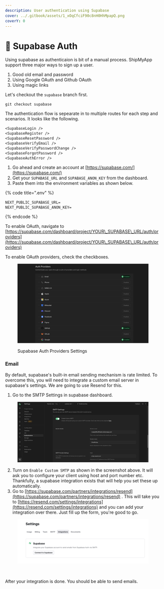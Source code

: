 ```yaml
---
description: User authentication using Supabase
cover: ../.gitbook/assets/1_xOqCfciF90c8nH0HhMpapQ.png
coverY: 0
---
```


# 🔐 Supabase Auth

Using supabase as authenticaion is bit of a manual process. ShipMyApp support three major ways to sign up a user.

1. Good old email and password
2. Using Google OAuth and Github OAuth
3. Using magic links

Let's checkout the `supabase` branch first.

```git
git checkout supabase
```

The authentication flow is sepearate in to multiple routes for each step and scenarios. It looks like the following.

```tsx
<SupabaseLogin />
<SupabaseRegister />
<SupabaseResetPassword />
<SupabaseVerifyEmail />
<SupabaseVerifyPasswordChange />
<SupabaseForgotPassword />
<SupabaseAuthError />
```

1. Go ahead and create an account at [https://supabase.com/](https://supabase.com/)
2. Get your `SUPABASE_URL` and `SUPABASE_ANON_KEY` from the dashboard.
3. Paste them into the environment variables as shown below.

{% code title=".env" %}
```
NEXT_PUBLIC_SUPABASE_URL=
NEXT_PUBLIC_SUPABASE_ANON_KEY=
```
{% endcode %}

To enable OAuth, navigate to [https://supabase.com/dashboard/project/YOUR\_SUPABASE\_URL/auth/providers](https://supabase.com/dashboard/project/YOUR\_SUPABASE\_URL/auth/providers)

To enable OAuth providers, check the checkboxes.

<figure><img src="../.gitbook/assets/image (1) (1).png" alt=""><figcaption><p>Supabase Auth Providers Settings</p></figcaption></figure>

### Email

By default, supabase's built-in email sending mechanism is rate limited. To overcome this, you will need to integrate a custom email server in supabase's settings. We are going to use Resend for this.

1. Go to the SMTP Settings in supabase dashboard.

<figure><img src="../.gitbook/assets/image (17).png" alt=""><figcaption></figcaption></figure>

2. Turn on `Enable Custom SMTP` as shown in the screenshot above. It will ask you to configure your client using host and port number etc. Thankfully, a supabase integration exists that will help you set these up automatically.
3. Go to [https://supabase.com/partners/integrations/resend](https://supabase.com/partners/integrations/resend) . This will take you to  [https://resend.com/settings/integrations](https://resend.com/settings/integrations) and you can add your integration over there. Just fill up the form, you're good to go.

<figure><img src="../.gitbook/assets/Untitled.png" alt=""><figcaption></figcaption></figure>

<figure><img src="../.gitbook/assets/Screenshot 2024-04-05 at 5.38.20 PM.png" alt=""><figcaption></figcaption></figure>

After your integration is done. You should be able to send emails.
